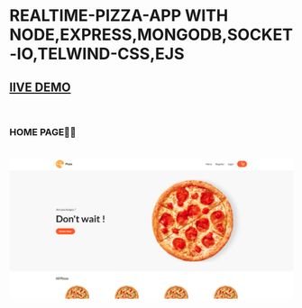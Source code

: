 # REALTIME-PIZZA-APP WITH NODE,EXPRESS,MONGODB,SOCKET-IO,TELWIND-CSS,EJS

## [lIVE DEMO](https://realtime-pizza.tk/)
</br>


### HOME PAGE🚀🚀</br></br>


![deep](home.png)
